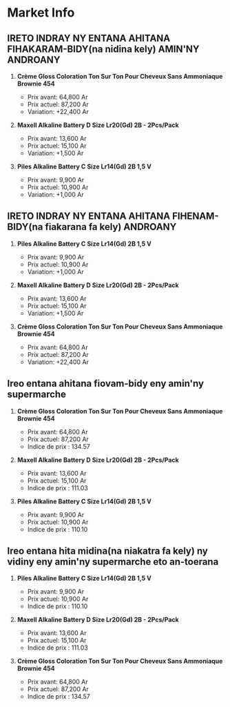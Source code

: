 # Market Info

## IRETO INDRAY NY ENTANA AHITANA FIHAKARAM-BIDY(na nidina kely) AMIN'NY ANDROANY

1. **Crème Gloss Coloration Ton Sur Ton Pour Cheveux Sans Ammoniaque Brownie 454**
   - Prix avant: 64,800 Ar
   - Prix actuel: 87,200 Ar
   - Variation: +22,400 Ar

2. **Maxell Alkaline Battery D Size Lr20(Gd) 2B - 2Pcs/Pack**
   - Prix avant: 13,600 Ar
   - Prix actuel: 15,100 Ar
   - Variation: +1,500 Ar

3. **Piles Alkaline Battery C Size Lr14(Gd) 2B 1,5 V**
   - Prix avant: 9,900 Ar
   - Prix actuel: 10,900 Ar
   - Variation: +1,000 Ar

## IRETO INDRAY NY ENTANA AHITANA FIHENAM-BIDY(na fiakarana fa kely) ANDROANY

1. **Piles Alkaline Battery C Size Lr14(Gd) 2B 1,5 V**
   - Prix avant: 9,900 Ar
   - Prix actuel: 10,900 Ar
   - Variation: +1,000 Ar

2. **Maxell Alkaline Battery D Size Lr20(Gd) 2B - 2Pcs/Pack**
   - Prix avant: 13,600 Ar
   - Prix actuel: 15,100 Ar
   - Variation: +1,500 Ar

3. **Crème Gloss Coloration Ton Sur Ton Pour Cheveux Sans Ammoniaque Brownie 454**
   - Prix avant: 64,800 Ar
   - Prix actuel: 87,200 Ar
   - Variation: +22,400 Ar

## Ireo entana ahitana fiovam-bidy eny amin'ny supermarche

1. **Crème Gloss Coloration Ton Sur Ton Pour Cheveux Sans Ammoniaque Brownie 454**
   - Prix avant: 64,800 Ar
   - Prix actuel: 87,200 Ar
   - Indice de prix : 134.57

2. **Maxell Alkaline Battery D Size Lr20(Gd) 2B - 2Pcs/Pack**
   - Prix avant: 13,600 Ar
   - Prix actuel: 15,100 Ar
   - Indice de prix : 111.03

3. **Piles Alkaline Battery C Size Lr14(Gd) 2B 1,5 V**
   - Prix avant: 9,900 Ar
   - Prix actuel: 10,900 Ar
   - Indice de prix : 110.10

## Ireo entana hita midina(na niakatra fa kely) ny vidiny eny amin'ny supermarche eto an-toerana

1. **Piles Alkaline Battery C Size Lr14(Gd) 2B 1,5 V**
   - Prix avant: 9,900 Ar
   - Prix actuel: 10,900 Ar
   - Indice de prix : 110.10

2. **Maxell Alkaline Battery D Size Lr20(Gd) 2B - 2Pcs/Pack**
   - Prix avant: 13,600 Ar
   - Prix actuel: 15,100 Ar
   - Indice de prix : 111.03

3. **Crème Gloss Coloration Ton Sur Ton Pour Cheveux Sans Ammoniaque Brownie 454**
   - Prix avant: 64,800 Ar
   - Prix actuel: 87,200 Ar
   - Indice de prix : 134.57

